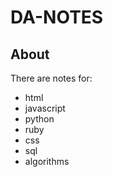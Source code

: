 # DA-NOTES

## About

There are notes for:

- html
- javascript
- python
- ruby
- css
- sql
- algorithms

